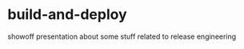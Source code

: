 build-and-deploy
================

showoff presentation about some stuff related to release engineering
